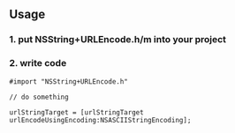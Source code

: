 ## Usage

### 1. put NSString+URLEncode.h/m into your project

### 2. write code

	#import "NSString+URLEncode.h"
	
	// do something
	
    urlStringTarget = [urlStringTarget urlEncodeUsingEncoding:NSASCIIStringEncoding];
